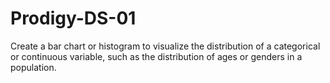 # Prodigy-DS-01
Create a bar chart or histogram to visualize the distribution of a categorical or continuous variable, such as the distribution of ages or genders in a population.
